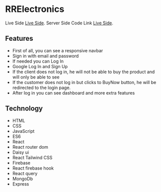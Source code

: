 # RRElectronics

Live Side [Live Side](https://assignment-12-d283f.web.app/).
Server Side Code Link [Live Side](https://github.com/programming-hero-web-course1/manufacturer-website-server-side-rumon5).

## Features
* First of all, you can see a responsive navbar
* Sign in with email and password
* If needed you can Log In
* Google Log In and Sign Up
* If the client does not log in, he will not be able to buy the product and will only be able to see
* If the customer does not log in but clicks to BuyNow button, he will be redirected to the login page.
* After log in you can see dashboard and more extra features


## Technology
* HTML
* CSS
* JavaScript
* ES6
* React 
* React router dom 
* Daisy ui
* React Tailwind CSS
* Firebase
* React firebase hook
* React query
* MongoDb
* Express